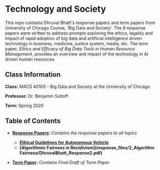 # Technology and Society

This repo contains Dhruval Bhatt's response papers and term papers from University of Chicago Course, 'Big Data and Society'. The 8 response papers were written to address prompts exploring the ethics, legality and impact of rapid adoption of big data and artificial intelligence driven technology in business, medicine, justice system, media, etc. The term paper, *Ethics and Efficacy of Big Data Tools in Human Resource Management*, provides an overview and impact of the technology in AI driven human resources.


## Class Information

**Class:** MACS 40100 - Big Data and Society at the University of Chicago

**Professor:** Dr. Benjamin Soltoff

**Term:** Spring 2020

## Table of Contents

- **[Response Papers](response_files):** *Contains the response papers to all topics* 
  - **[Ethical Guidelines for Autonomous Vehicle](response_files/1_Ethics/DhruvalBhatt_Response1.pdf)**
  - **[Algorithmic Fairness in Recidivism](response_files/2_Algorithm Fairness/DhruvalBhatt_Response2.pdf)**

- **[Term Paper](term_paper):** *Contains Final Draft of Term Paper*

